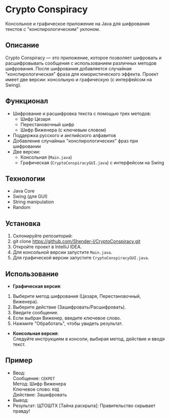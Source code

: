 # Crypto Conspiracy

Консольное и графическое приложение на Java для шифрования текстов с "конспирологическим" уклоном.

## Описание
Crypto Conspiracy — это приложение, которое позволяет шифровать и расшифровывать сообщения с использованием различных методов шифрования. После шифрования добавляется случайная "конспирологическая" фраза для юмористического эффекта. Проект имеет две версии: консольную и графическую (с интерфейсом на Swing).

## Функционал
- Шифрование и расшифровка текста с помощью трех методов:
    - Шифр Цезаря
    - Перестановочный шифр
    - Шифр Виженера (с ключевым словом)
- Поддержка русского и английского алфавитов
- Добавление случайных "конспирологических" фраз при шифровании
- Две версии:
    - Консольная (`Main.java`)
    - Графическая (`CryptoConspiracyGUI.java`) с интерфейсом на Swing

## Технологии
- Java Core
- Swing (для GUI)
- String manipulation
- Random

## Установка
1. Склонируйте репозиторий:
2. git clone https://github.com/Shender-I/CryptoConspiracy.git
2. Откройте проект в IntelliJ IDEA.
3. Для консольной версии запустите `Main.java`.
4. Для графической версии запустите `CryptoConspiracyGUI.java`.

## Использование
- **Графическая версия**:
1. Выберите метод шифрования (Цезаря, Перестановочный, Виженера).
2. Выберите действие (Зашифровать/Расшифровать).
3. Введите сообщение.
4. Если выбран Виженер, введите ключевое слово.
5. Нажмите "Обработать", чтобы увидеть результат.

- **Консольная версия**:  
  Следуйте инструкциям в консоли, выбирая метод, действие и вводя текст.

## Пример
- Ввод:  
  Сообщение: `СЕКРЕТ`  
  Метод: Шифр Виженера  
  Ключевое слово: `КОД`  
  Действие: Зашифровать
- Вывод:
- Результат: ЩТОШТХ
  [Тайна раскрыта]: Правительство скрывает правду!